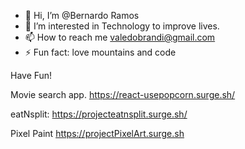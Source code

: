 - 👋 Hi, I’m @Bernardo Ramos
- 👀 I’m interested in Technology to improve lives.
- 📫 How to reach me valedobrandi@gmail.com
- ⚡ Fun fact: love mountains and code

Have Fun!

Movie search app. https://react-usepopcorn.surge.sh/

eatNsplit: https://projecteatnsplit.surge.sh/

Pixel Paint  https://projectPixelArt.surge.sh
